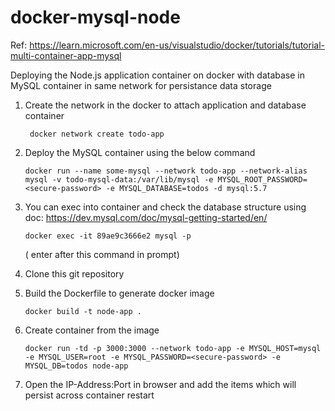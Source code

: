 # docker-mysql-node

Ref: https://learn.microsoft.com/en-us/visualstudio/docker/tutorials/tutorial-multi-container-app-mysql

Deploying the Node.js application container on docker with database in MySQL container in same network for persistance data storage

1. Create the network in the docker to attach application and database container

        docker network create todo-app
 
 2. Deploy the MySQL container using the below command
      
        docker run --name some-mysql --network todo-app --network-alias mysql -v todo-mysql-data:/var/lib/mysql -e MYSQL_ROOT_PASSWORD=<secure-password> -e MYSQL_DATABASE=todos -d mysql:5.7
      
 3. You can exec into container and check the database structure using doc: https://dev.mysql.com/doc/mysql-getting-started/en/
 
        docker exec -it 89ae9c3666e2 mysql -p
        
     ( enter <secure-password> after this command in prompt)
  
 4. Clone this git repository
 5. Build the Dockerfile to generate docker image 
  
        docker build -t node-app .
        
 6. Create container from the image
 
        docker run -td -p 3000:3000 --network todo-app -e MYSQL_HOST=mysql -e MYSQL_USER=root -e MYSQL_PASSWORD=<secure-password> -e MYSQL_DB=todos node-app

 7. Open the IP-Address:Port in browser and add the items which will persist across container restart
